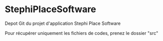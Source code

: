 # StephiPlaceSoftware

Depot Git du projet d'application Stephi Place Software

Pour récupérer uniquement les fichiers de codes, prenez le dossier "src"
